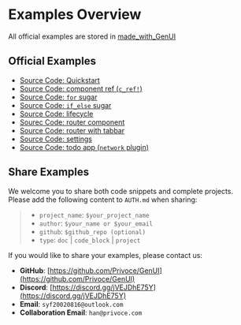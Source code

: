 # Examples Overview

All official examples are stored in [made_with_GenUI](https://github.com/Privoce/made_with_GenUI/)

## Official Examples

- [Source Code: Quickstart](https://github.com/Privoce/made_with_GenUI/tree/main/tests/quickstart)
- [Source Code: component ref (`c_ref!`)](https://github.com/Privoce/made_with_GenUI/tree/main/tests/c_ref)
- [Source Code: `for` sugar](https://github.com/Privoce/made_with_GenUI/tree/main/tests/for_sugar)
- [Source Code: `if_else` sugar](https://github.com/Privoce/made_with_GenUI/tree/main/tests/if_sugar)
- [Source Code: lifecycle](https://github.com/Privoce/made_with_GenUI/tree/main/tests/lifecycle)
- [Sourec Code: router component](https://github.com/Privoce/made_with_GenUI/tree/main/tests/router)
- [Source Code: router with tabbar](https://github.com/Privoce/made_with_GenUI/tree/main/tests/router_tabbar)
- [Source Code: settings](https://github.com/Privoce/made_with_GenUI/blob/main/tests/settings/views/home.gen)
- [Source Code: todo app (`network` plugin)](https://github.com/Privoce/made_with_GenUI/blob/main/tests/todo)

## Share Examples

We welcome you to share both code snippets and complete projects. Please add the following content to `AUTH.md` when sharing:

> - `project_name`: `$your_project_name`
> - `author`: `$your_name or $your_email`
> - `github`: `$github_repo (optional)`
> - `type`: `doc` | `code_block` | `project`

If you would like to share your examples, please contact us:

- **GitHub**: [https://github.com/Privoce/GenUI](https://github.com/Privoce/GenUI)
- **Discord**: [https://discord.gg/jVEJDhE75Y](https://discord.gg/jVEJDhE75Y)
- **Email**: `syf20020816@outlook.com`
- **Collaboration Email**: `han@privoce.com`
